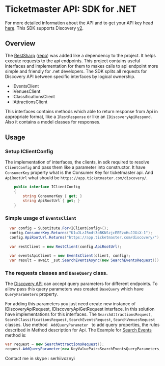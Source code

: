 # Ticketmaster API: SDK for .NET
<p>
For more detailed information about the API and to get your API key head <a href="http://developer.ticketmaster.com/">here</a>. 
This SDK supports Discovery <a href="http://developer.ticketmaster.com/products-and-docs/apis/discovery/v2/">v2</a>.
</p>

<h2>Overview</h2>
The <a href="http://restsharp.org/">RestSharp</a> (<a href="https://github.com/restsharp/RestSharp">repo</a>) was added like a dependency to the project. It helps execute requests to the api endpoints.   
This project contains useful interfaces and implementation for them to makes calls to api endpoint more simple and friendly for .net developers. 
The SDK splits all requests for Discovery API between specific interfaces by logical ownership.

* IEventsClient
* IVenuesClient
* IClassificationsClient
* IAttractionsClient

This interfaces contains methods which able to return response from Api in appropriate format, like a <code>IRestResponse</code>  or like an <code>IDiscoveryApiRespond</code>. Also it contains a model classes for responses. 

<h2>Usage</h2>
<h3>Setup IClientConfig</h3>
The implementation of interfaces, the clients, in sdk required to resolve <code>ClientConfig</code> and pass them like a parameter into constructor. It have <code>ConsumerKey</code> property what is the Consumer Key for ticketmaster api. And <code>ApiRootUrl</code> what should be <code>https://app.ticketmaster.com/discovery/</code>.

```C#
    public interface IClientConfig
    {
        string ConsumerKey { get; }
        string ApiRootUrl { get; }
    }
```
<h3>Simple usage of <code>EventsClient</code></h3>

```C#
  var config = Substitute.For<IClientConfig>();
  config.ConsumerKey.Returns("K1uJLzJ5mdt3oBKNSzjcEEEzxHuJJXiX-1");
  config.ApiRootUrl.Returns("https://app.ticketmaster.com/discovery/");
  
  var restClient = new RestClient(config.ApiRootUrl);
  
  var eventsApiClient = new EventsClient(client, config);
  var result = await _sut.SearchEventsAsync(new SearchEventsRequest());
````

<h3>The requests classes and <code>BaseQuery</code> class.</h3>

The <a href="http://developer.ticketmaster.com/products-and-docs/apis/discovery/v2/">Discovery API</a> can accept query parameters
for different endpoints. To allow pass this query parameters was created <code>BaseQuery</code> which have <code>QueryParameters</code> property. 

For adding this parameters you just need create new instance of IDiscoveryApiRequest, IDiscoveryApiGetRequest interface. In this solution have implementations for this interfaces. The <code>SearchAttractionsRequest</code>, <code>SearchClassificationsRequest</code>, <code>SearchEventsRequest</code>, <code>SearchVenuesRequest</code> classes. Use method <code> AddQueryParameter </code> to add query properties, the rules described in Method description for Api. The Example for <a href="http://developer.ticketmaster.com/products-and-docs/apis/discovery/v2/#srch-events-v2">Search Events</a> method is: 

```C#
var request = new SearchAttractionsRequest();
request.AddQueryParameter(new KeyValuePair<SearchEventsQueryParameters, string>(SearchEventsQueryParameters.attractionId, "K8vZ91713eV"));
```

Contact me in skype : serhiivoznyi
 
